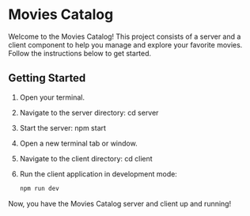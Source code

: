# Movies Catalog

Welcome to the Movies Catalog! This project consists of a server and a client component to help you manage and explore your favorite movies. Follow the instructions below to get started.

## Getting Started

1. Open your terminal.

2. Navigate to the server directory:
    cd server
3. Start the server:
    npm start
4. Open a new terminal tab or window.

5. Navigate to the client directory:
    cd client
6. Run the client application in development mode:
    ```bash
    npm run dev
    ```

Now, you have the Movies Catalog server and client up and running!
